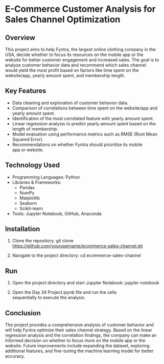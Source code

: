 
# E-Commerce Customer Analysis for Sales Channel Optimization

## Overview

This project aims to help Fyntra, the largest online clothing company in the USA, decide whether to focus its resources on the mobile app or the website for better customer engagement and increased sales. The goal is to analyze customer behavior data and recommend which sales channel would yield the most profit based on factors like time spent on the website/app, yearly amount spent, and membership length.
## Key Features

* Data cleaning and exploration of customer behavior data.
* Comparison of correlations between time spent on the website/app 
  and yearly amount spent.
* Identification of the most correlated feature with yearly amount 
  spent.
* Linear regression analysis to predict yearly amount spent based 
  on the length of membership.
* Model evaluation using performance metrics such as RMSE (Root 
  Mean Squared Error).
* Recommendations on whether Fyntra should prioritize its mobile  
  app or website.
## Technology Used

* Programming Languages: Python
* Libraries & Frameworks:
   - Pandas
   - NumPy
   - Matplotlib
   - Seaborn
   - Scikit-learn
* Tools: Jupyter Notebook, GitHub, Anaconda
## Installation

1. Clone the repository:
git clone https://github.com/yourusername/ecommerce-sales-channel.git

2. Navigate to the project directory:
cd ecommerce-sales-channel
## Run

1. Open the project directory and start Jupyter Notebook:
   jupyter notebook

2. Open the Day 34 Project.ipynb file and run the cells   
   sequentially to execute the analysis.
## Conclusion

The project provides a comprehensive analysis of customer behavior and will help Fyntra optimize their sales channel strategy. Based on the linear regression analysis and the correlation findings, the company can make an informed decision on whether to focus more on the mobile app or the website. Future improvements include expanding the dataset, exploring additional features, and fine-tuning the machine learning model for better accuracy.
